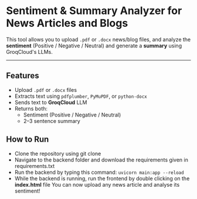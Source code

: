 # Sentiment & Summary Analyzer for News Articles and Blogs

This tool allows you to upload `.pdf` or `.docx` news/blog files, and analyze the **sentiment** (Positive / Negative / Neutral) and generate a **summary** using GroqCloud's LLMs.

---

## Features

- Upload `.pdf` or `.docx` files
- Extracts text using `pdfplumber`, `PyMuPDF`, or `python-docx`
- Sends text to **GroqCloud** LLM 
- Returns both:
  -  Sentiment (Positive / Negative / Neutral)
  -  2–3 sentence summary

## How to Run
- Clone the repository using git clone
- Navigate to the backend folder and download the requirements given in requirements.txt
- Run the backend by typing this command: `uvicorn main:app --reload`
- While the backend is running, run the frontend by double clicking on the **index.html** file
You can now upload any news article and analyse its sentiment!



